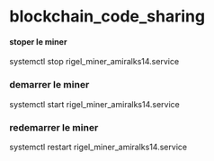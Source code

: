 # blockchain_code_sharing

#### stoper le miner 
systemctl stop rigel_miner_amiralks14.service 

### demarrer le miner
systemctl start rigel_miner_amiralks14.service 

### redemarrer le miner
systemctl restart rigel_miner_amiralks14.service 
